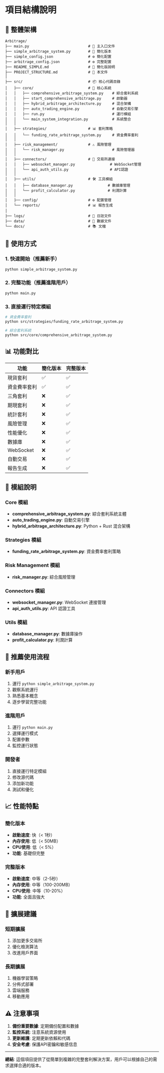 # 項目結構說明

## 📁 整體架構

```
Arbitrage/
├── main.py                           # 🚀 主入口文件
├── simple_arbitrage_system.py        # 🔧 簡化版本
├── simple_config.json                # ⚙️ 簡化配置
├── arbitrage_config.json             # ⚙️ 完整配置
├── README_SIMPLE.md                  # 📖 簡化版說明
├── PROJECT_STRUCTURE.md              # 📖 本文件
│
├── src/                              # 📦 核心代碼目錄
│   ├── core/                         # 🎯 核心系統
│   │   ├── comprehensive_arbitrage_system.py    # 綜合套利系統
│   │   ├── start_comprehensive_arbitrage.py     # 啟動器
│   │   ├── hybrid_arbitrage_architecture.py     # 混合架構
│   │   ├── auto_trading_engine.py               # 自動交易引擎
│   │   ├── run.py                               # 運行模組
│   │   └── main_system_integration.py           # 系統整合
│   │
│   ├── strategies/                   # 📊 套利策略
│   │   └── funding_rate_arbitrage_system.py     # 資金費率套利
│   │
│   ├── risk_management/              # ⚠️ 風險管理
│   │   └── risk_manager.py                      # 風險管理器
│   │
│   ├── connectors/                   # 🔌 交易所連接
│   │   ├── websocket_manager.py                # WebSocket管理
│   │   └── api_auth_utils.py                   # API認證
│   │
│   ├── utils/                        # 🛠️ 工具模組
│   │   ├── database_manager.py                # 數據庫管理
│   │   └── profit_calculator.py               # 利潤計算
│   │
│   ├── config/                       # ⚙️ 配置管理
│   └── reports/                      # 📊 報告生成
│
├── logs/                             # 📝 日誌文件
├── data/                             # 💾 數據文件
└── docs/                             # 📚 文檔
```

## 🎯 使用方式

### 1. 快速開始（推薦新手）
```bash
python simple_arbitrage_system.py
```

### 2. 完整功能（推薦進階用戶）
```bash
python main.py
```

### 3. 直接運行特定模組
```bash
# 資金費率套利
python src/strategies/funding_rate_arbitrage_system.py

# 綜合套利系統
python src/core/comprehensive_arbitrage_system.py
```

## 📊 功能對比

| 功能 | 簡化版本 | 完整版本 |
|------|----------|----------|
| 現貨套利 | ✅ | ✅ |
| 資金費率套利 | ✅ | ✅ |
| 三角套利 | ❌ | ✅ |
| 期現套利 | ❌ | ✅ |
| 統計套利 | ❌ | ✅ |
| 風險管理 | ❌ | ✅ |
| 性能優化 | ❌ | ✅ |
| 數據庫 | ❌ | ✅ |
| WebSocket | ❌ | ✅ |
| 自動交易 | ❌ | ✅ |
| 報告生成 | ❌ | ✅ |

## 🔧 模組說明

### Core 模組
- **comprehensive_arbitrage_system.py**: 綜合套利系統主體
- **auto_trading_engine.py**: 自動交易引擎
- **hybrid_arbitrage_architecture.py**: Python + Rust 混合架構

### Strategies 模組
- **funding_rate_arbitrage_system.py**: 資金費率套利策略

### Risk Management 模組
- **risk_manager.py**: 綜合風險管理

### Connectors 模組
- **websocket_manager.py**: WebSocket 連接管理
- **api_auth_utils.py**: API 認證工具

### Utils 模組
- **database_manager.py**: 數據庫操作
- **profit_calculator.py**: 利潤計算

## 🚀 推薦使用流程

### 新手用戶
1. 運行 `python simple_arbitrage_system.py`
2. 觀察系統運行
3. 熟悉基本概念
4. 逐步學習完整功能

### 進階用戶
1. 運行 `python main.py`
2. 選擇運行模式
3. 配置參數
4. 監控運行狀態

### 開發者
1. 直接運行特定模組
2. 修改源代碼
3. 添加新功能
4. 測試和優化

## 📈 性能特點

### 簡化版本
- **啟動速度**: 快（< 1秒）
- **內存使用**: 低（< 50MB）
- **CPU使用**: 低（< 5%）
- **功能**: 基礎但完整

### 完整版本
- **啟動速度**: 中等（2-5秒）
- **內存使用**: 中等（100-200MB）
- **CPU使用**: 中等（10-20%）
- **功能**: 全面且強大

## 🔮 擴展建議

### 短期擴展
1. 添加更多交易所
2. 優化檢測算法
3. 改進用戶界面

### 長期擴展
1. 機器學習策略
2. 分佈式部署
3. 雲端服務
4. 移動應用

## ⚠️ 注意事項

1. **備份重要數據**: 定期備份配置和數據
2. **監控系統**: 注意系統資源使用
3. **更新維護**: 定期更新依賴和代碼
4. **安全考慮**: 保護API密鑰和敏感信息

---

**總結**: 這個項目提供了從簡單到複雜的完整套利解決方案，用戶可以根據自己的需求選擇合適的版本。 